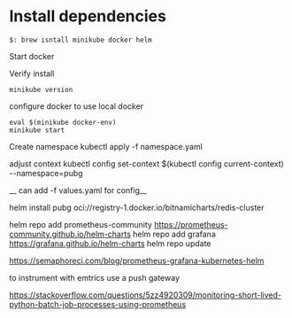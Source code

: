 # Install dependencies

```ShellSession
$: brew isntall minikube docker helm
```
Start docker

Verify install
```
minikube version
```

configure docker to use local docker
```
eval $(minikube docker-env)
minikube start
```

Create namespace
kubectl apply -f namespace.yaml


adjust context
kubectl config set-context $(kubectl config current-context) --namespace=pubg


__ can add -f values.yaml for config__

helm install pubg oci://registry-1.docker.io/bitnamicharts/redis-cluster

helm repo add prometheus-community https://prometheus-community.github.io/helm-charts
helm repo add grafana https://grafana.github.io/helm-charts
helm repo update

https://semaphoreci.com/blog/prometheus-grafana-kubernetes-helm

to instrument with emtrics use a push gateway

https://stackoverflow.com/questions/5zz4920309/monitoring-short-lived-python-batch-job-processes-using-prometheus

